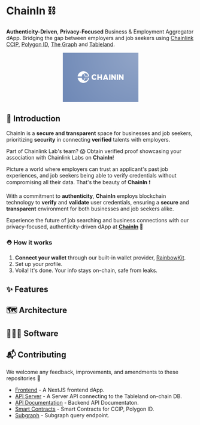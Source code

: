 # ChainIn ⛓️

**Authenticity-Driven**, **Privacy-Focused** Business & Employment Aggregator dApp. 
Bridging the gap between employers and job seekers using [Chainlink CCIP](https://chain.link/cross-chain), [Polygon ID](https://polygonid.com/), [The Graph](https://thegraph.com/) and [Tableland](https://tableland.xyz/).

<div align="center">
<img 
  src="https://github.com/usechainin/.github/blob/main/assets/chainin-logo.png" 
  style="width:40%; height:40%;"
/>
</div>

## 💫 Introduction

ChainIn is a **secure and transparent** space for businesses and job seekers, prioritizing **security** in connecting **verified** talents with employers.

Part of Chainlink Lab's team? 😱 Obtain verified proof showcasing your association with Chainlink Labs on **ChainIn**!

Picture a world where employers can trust an applicant's past job experiences, and job seekers being able to verify credentials without compromising all their data. That's the beauty of **ChainIn** ❗️

With a commitment to **authenticity**, **ChainIn** employs blockchain technology to **verify** and **validate** user credentials, ensuring a **secure** and **transparent** environment for both businesses and job seekers alike. 

Experience the future of job searching and business connections with our privacy-focused, authenticity-driven dApp at **<a href="https://chainin.netlify.app/">ChainIn</a> 🚀**

### ⛑️ How it works

1. **Connect your wallet** through our built-in wallet provider, [RainbowKit](https://www.rainbowkit.com/).
2. Set up your profile.
3. Voila! It's done. Your info stays on-chain, safe from leaks.

## ✨ Features



## 🗺️ Architecture



## 🧑🏻‍💻 Software


## 📬 Contributing

We welcome any feedback, improvements, and amendments to these repositories 🙌 

- [Frontend](https://github.com/usechainin/chainin-dapp) - A NextJS frontend dApp.
- [API Server](https://github.com/usechainin/chainin-server) - A Server API connecting to the Tableland on-chain DB.
- [API Documentation](https://documenter.getpostman.com/view/31443216/2s9YkgCjsv) - Backend API Documentaton.
- [Smart Contracts](https://github.com/usechainin/smart-contract) - Smart Contracts for CCIP, Polygon ID.
- [Subgraph](https://github.com/usechainin/Subgraph) - Subgraph query endpoint.

